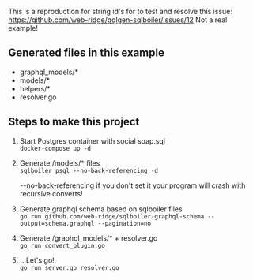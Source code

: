 This is a reproduction for string id's for to test and resolve this issue: https://github.com/web-ridge/gqlgen-sqlboiler/issues/12
Not a real example!

## Generated files in this example

- graphql_models/\*
- models/\*
- helpers/\*
- resolver.go

## Steps to make this project

1. Start Postgres container with social soap.sql  
   `docker-compose up -d`

2. Generate /models/\* files  
   `sqlboiler psql --no-back-referencing -d`

   --no-back-referencing if you don't set it your program will crash with recursive converts!

3. Generate graphql schema based on sqlboiler files  
   `go run github.com/web-ridge/sqlboiler-graphql-schema --output=schema.graphql --pagination=no`
4. Generate /graphql_models/\* + resolver.go  
   `go run convert_plugin.go`

5. ...Let's go!  
   `go run server.go resolver.go`
